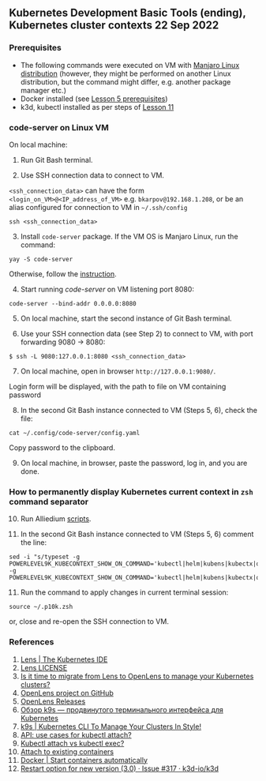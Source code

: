 ## Kubernetes Development Basic Tools (ending), Kubernetes cluster contexts 22 Sep 2022 ##

### Prerequisites ###

- The following commands were executed on VM with [Manjaro Linux distribution](https://manjaro.org/download/) (however, they might be performed on another Linux distribution, but the command might differ, e.g. another package manager etc.)
- Docker installed (see [Lesson 5 prerequisites](../05_docker_basic_commands_postgres_23-aug-2022/README.md))
- k3d, kubectl installed as per steps of [Lesson 11](../11_k8s_dev_tools_kubectl_krew_vscode_15-sep-2022/README.md)

### code-server on Linux VM ###

On local machine:

1. Run Git Bash terminal.

2. Use SSH connection data to connect to VM.  

`<ssh_connection_data>` can have the form `<login_on_VM>@<IP_address_of_VM>` e.g. `bkarpov@192.168.1.208`, 
or be an alias configured for connection to VM in  `~/.ssh/config`

```
ssh <ssh_connection_data>
```

3. Install `code-server` package. If the VM OS is Manjaro Linux, run the command:

```
yay -S code-server 
```

Otherwise, follow the [instruction](https://github.com/coder/code-server#getting-started).


4. Start running _code-server_ on VM listening port 8080:

```
code-server --bind-addr 0.0.0.0:8080
```

5. On local machine, start the second instance of Git Bash terminal.

6. Use your SSH connection data (see Step 2) to connect to VM, with port forwarding 9080 -> 8080:

```
$ ssh -L 9080:127.0.0.1:8080 <ssh_connection_data>
```

7. On local machine, open in browser `http://127.0.0.1:9080/`.

Login form will be displayed, with the path to file on VM containing password

8. In the second Git Bash instance connected to VM (Steps 5, 6), check the file:

```
cat ~/.config/code-server/config.yaml
```

Copy password to the clipboard.

9. On local machine, in browser, paste the password, log in, and you are done.


### How to permanently display Kubernetes current context in `zsh` command separator

10. Run Alliedium [scripts](https://github.com/Alliedium/awesome-linux-config/tree/master/manjaro#instructions).

11. In the second Git Bash instance connected to VM (Steps 5, 6) comment the line:

```
sed -i "s/typeset -g POWERLEVEL9K_KUBECONTEXT_SHOW_ON_COMMAND='kubectl|helm|kubens|kubectx|oc'/#typeset -g POWERLEVEL9K_KUBECONTEXT_SHOW_ON_COMMAND='kubectl|helm|kubens|kubectx|oc'"
```

11. Run the command to apply changes in current terminal session:

```
source ~/.p10k.zsh
```

or, close and re-open the SSH connection to VM.


### References ###

1. [Lens | The Kubernetes IDE](https://k8slens.dev/)
2. [Lens LICENSE](https://github.com/lensapp/lens/blob/master/LICENSE)
3. [Is it time to migrate from Lens to OpenLens to manage your Kubernetes clusters?](https://blog.devgenius.io/is-it-time-to-migrate-from-lens-to-openlens-75496e5758d8)
4. [OpenLens project on GitHub](https://github.com/MuhammedKalkan/OpenLens)
5. [OpenLens Releases](https://github.com/MuhammedKalkan/OpenLens/releases)
6. [Обзор k9s — продвинутого терминального интерфейса для Kubernetes](https://habr.com/ru/company/flant/blog/524196/)
7. [k9s | Kubernetes CLI To Manage Your Clusters In Style!](https://k9scli.io/)
8. [API: use cases for kubectl attach?](https://github.com/kubernetes/kubernetes/issues/23335)
9. [Kubectl attach vs kubectl exec?](https://stackoverflow.com/a/50031131)
10. [Attach to existing containers](https://kubernetes.io/blog/2015/10/some-things-you-didnt-know-about-kubectl_28/#attach-to-existing-containers)
11. [Docker | Start containers automatically](https://docs.docker.com/config/containers/start-containers-automatically/)
12. [Restart option for new version (3.0) · Issue #317 · k3d-io/k3d](https://github.com/k3d-io/k3d/issues/317)